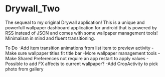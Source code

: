 # Drywall_Two
The sequeal to my original Drywall application! This is a unique and powerfull wallpaper dashboard application for android that is powered by RSS instead of JSON and comes with some wallpaper management tools! Minimalism in mind and fluent transitioning.

To Do 
-Add item transition animations from list item to preview activity
-Make sure wallpaper titles fit title bar
-More wallpaper management tools
-Make Shared Preferences not require an app restart to apply values
-Possible to add FX affects to current wallpaper?
-Add CropActivity to pick photo from gallery
